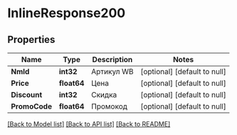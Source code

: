 # InlineResponse200

## Properties
Name | Type | Description | Notes
------------ | ------------- | ------------- | -------------
**NmId** | **int32** | Артикул WB | [optional] [default to null]
**Price** | **float64** | Цена | [optional] [default to null]
**Discount** | **int32** | Скидка | [optional] [default to null]
**PromoCode** | **float64** | Промокод | [optional] [default to null]

[[Back to Model list]](../README.md#documentation-for-models) [[Back to API list]](../README.md#documentation-for-api-endpoints) [[Back to README]](../README.md)

